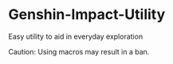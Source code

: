 # Genshin-Impact-Utility
Easy utility to aid in everyday exploration

Caution: Using macros may result in a ban.

